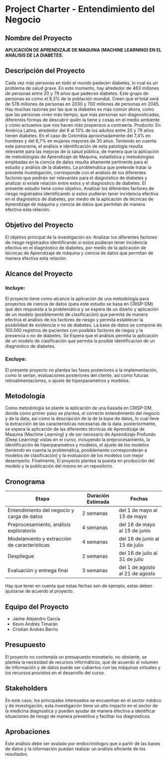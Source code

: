 # Project Charter - Entendimiento del Negocio

## Nombre del Proyecto

**APLICACIÓN DE APRENDIZAJE DE MAQUINA (MACHINE LEARNING) EN EL ANÁLISIS DE LA DIABETES.**

## Descripción del Proyecto

Cada vez más personas en todo el mundo padecen diabetes, lo cual es un problema de salud grave. En este momento, hay alrededor de 463 millones de personas entre 20 y 79 años que padecen diabetes. Este grupo de personas es como el 9,3% de la población mundial. Creen que el total será de 578 millones de personas en 2030 y 700 millones de personas en 2045. 
Hay muchas razones por las que la diabetes es más común ahora, como que las personas viven más tiempo, que más personas son diagnosticadas, diferentes formas de descubrir quién la tiene y cosas en el medio ambiente y cómo actuamos que nos hacen más propensos a contraerla. Producto: En América Latina, alrededor del 8 al 13% de los adultos entre 20 y 79 años tienen diabetes. En el caso de Colombia aproximadamente del 7,4% en hombres y del 8,7% en mujeres mayores de 30 años.
Teniendo en cuenta este panorama, el análisis e identificación de esta patología resulta relevante para las mejoras de la salud pública, de manera que la aplicación de metodologías de Aprendizaje de Maquina, estadística y metodologías empleadas en la ciencia de datos resulta altamente pertinente para el estudio y análisis de la diabetes.
La problemática que pretende tratar la presente investigación, corresponde con el análisis de los diferentes factores que pedirán ser relevantes para el diagnóstico de diabetes y analizar si existe relación entre estos y el diagnostico de diabetes.
El presente estudio tiene como objetivo, Analizar los diferentes factores de riesgo registrados identificando si estos pudieran tener incidencia efectiva en el diagnóstico de diabetes, por medio de la aplicación de técnicas de Aprendizaje de máquina y ciencia de datos que permitan de manera efectiva esta relación.

## Objetivo del Proyecto

El objetivo principal de la investigación es:
Analizar los diferentes factores de riesgo registrados identificando si estos pudieran tener incidencia efectiva en el diagnóstico de diabetes, por medio de la aplicación de técnicas de Aprendizaje de máquina y ciencia de datos que permitan de manera efectiva esta relación.

## Alcance del Proyecto

### Incluye:

El proyecto tiene como alcance la aplicación de una metodología para proyectos de ciencia de datos (para este estudio se basa en CRISP-DM) que den respuesta a la problemática y se espera de un diseño y aplicación de un modelo (posiblemente de clasificación) que permita de manera efectiva el análisis de los factores de riesgo y permita establecer la posibilidad de existencia o no de diabetes.
La base de datos se compone de 100.000 registros de pacientes con posibles factores de riegos y la presencia o no de diabetes.
Se Espera que el análisis permita la aplicación de un modelo de clasificación que permita la posible identificación de un diagnóstico de diabetes. 

### Excluye:

El presente proyecto no plantea las fases posteriores a la implementación, como lo serian, evaluaciones posteriores del cliente, así como futuras retroalimentaciones, o ajuste de hiperparametros y modelos.

## Metodología

Como metodología se plante la aplicación de una basada en CRISP-DM, donde como primer paso se plantea, el correcto entendimiento del negocio y de la data, así como la descripción de la de la base de datos, lo cual lleve la extracción de las características necesarias de la data. posteriormente, se espera la aplicación de las diferentes técnicas de Aprendizaje de Maquina (Machine Learning) y de ser necesario de Aprendizaje Profundo (Deep Learning) vistas en el curso, incluyendo la preprocesamiento, la identificación de hiperparametros y modelos, el ajuste de los modelos (teniendo en cuenta la problemática, posiblemente corresponderán a modelos de clasificación) y la evaluación de los modelos con mejor desempeño. 
Finalmente, El proyecto plantea la puesta en producción del modelo y la publicación del mismo en un repositorio.


## Cronograma

| Etapa | Duración Estimada | Fechas |
|------|---------|-------|
| Entendimiento del negocio y carga de datos | 2 semanas | del 1 de mayo al 15 de mayo |
| Preprocesamiento, análisis exploratorio | 4 semanas | del 16 de mayo al 15 de junio |
| Modelamiento y extracción de características | 4 semanas | del 16 de junio al 15 de julio |
| Despliegue | 2 semanas | del 16 de julio al 31 de julio |
| Evaluación y entrega final | 3 semanas | del 1 de agosto al 21 de agosto |

Hay que tener en cuenta que estas fechas son de ejemplo, estas deben ajustarse de acuerdo al proyecto.

## Equipo del Proyecto

- Jaime Alejandro García
- Kevin Andrés Timarán
- Cristian Andrés Berrio

## Presupuesto

El proyecto no contempla un presupuesto monetario, no obstante, se plantea la necesidad de recursos informáticos, que de acuerdo al volumen de información y de datos puede ser cubiertos con las máquinas virtuales y los recursos provistos en el desarrollo del curso.

## Stakeholders

En este caso, los principales interesados se encuentran en el sector médico y de investigación, esta investigación tiene un alto impacto en el sector de la medicina diagnostica y pueden ayudar de manera efectiva a identificar situaciones de riesgo de manera preventiva y facilitar los diagnósticos. 

## Aprobaciones

Este análisis debe ser avalado por endocrinólogos que a partir de las bases de datos y la información puedan realizar un análisis eficiente de los resultados.
